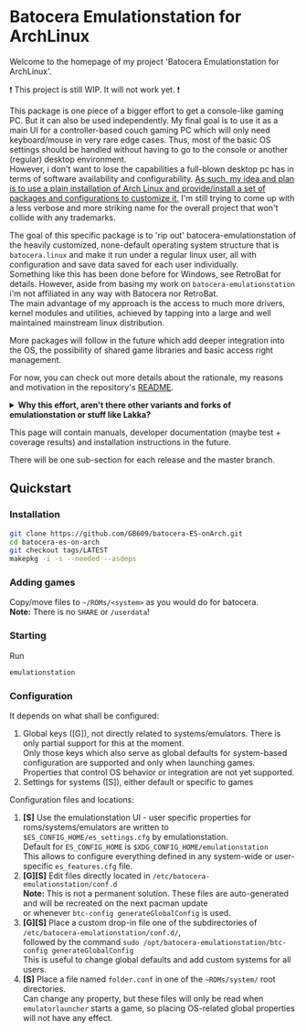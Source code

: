 # Batocera Emulationstation for ArchLinux
  
Welcome to the homepage of my project 'Batocera Emulationstation for ArchLinux'.

❗ This project is still WIP. It will not work yet. ❗

This package is one piece of a bigger effort to get a console-like gaming PC. But it can also be used independently. My final goal is to use it as a main UI for a controller-based couch gaming PC which will only need keyboard/mouse in very rare edge cases. Thus, most of the basic OS settings should be handled without having to go to the console or another (regular) desktop environment.  
However, i don't want to lose the capabilities a full-blown desktop pc has in terms of software availability and configurability. <u>As such, my idea and plan is to use a plain installation of Arch Linux and provide/install a set of packages and configurations to customize it.</u> I'm still trying to come up with a less verbose and more striking name for the overall project that won't collide with any trademarks.

The goal of this specific package is to 'rip out' batocera-emulationstation of the heavily customized, none-default operating system structure that is `batocera.linux` and make it run under a regular linux user, all with configuration and save data saved for each user individually.  
Something like this has been done before for Windows, see RetroBat for details. However, aside from basing my work on `batocera-emulationstation` i'm not affiliated in any way with Batocera nor RetroBat.  
The main advantage of my approach is the access to much more drivers, kernel modules and utilities, achieved by tapping into a large and well maintained mainstream linux distribution.

More packages will follow in the future which add deeper integration into the OS, the possibility of shared game libraries and basic access right management.

For now, you can check out more details about the rationale, my reasons and motivation in the repository's [README](https://github.com/GB609/batocera-ES-onArch?tab=readme-ov-file#readme-ov-file).

<details>
  <summary><strong>Why this effort, aren't there other variants and forks of emulationstation or stuff like Lakka?</strong></summary>
  <blockquote>
I thought about this and evaluated ES-DE (version 3.0.3):<br>
It is a great piece of software in and of itself, but it lacks the external hooks and configuration capabilities i need for a deeper integration with the OS at the end.<br>
Moreover, i think batocera-emulationstation's support for custom systems, custom collections and system grouping is much better.<br>
And its media file management is less hardcoded, but depending on gamelist.xml data which makes it more suitable to a shared-library setup.
<br><br>
* Lakka is too similar to batocera for my taste. Its UI is also based on RetroArch, which i personally don't like.
  </blockquote>
</details>

This page will contain manuals, developer documentation (maybe test + coverage results) and installation instructions in the future.

There will be one sub-section for each release and the master branch.

## Quickstart

### Installation

```sh
git clone https://github.com/GB609/batocera-ES-onArch.git
cd batocera-es-on-arch
git checkout tags/LATEST
makepkg -i -s --needed --asdeps
```

### Adding games
Copy/move files to `~/ROMs/<system>` as you would do for batocera.  
**Note:** There is no `SHARE` or `/userdata`!

### Starting
Run

```sh
emulationstation
```

### Configuration

It depends on what shall be configured:
1. Global keys ([G]), not directly related to systems/emulators. There is only partial support for this at the moment.  
   Only those keys which also serve as global defaults for system-based configuration are supported and only when launching games.  
   Properties that control OS behavior or integration are not yet supported.
2. Settings for systems ([S]), either default or specific to games

Configuration files and locations:

1. **[S]** Use the emulationstation UI - user specific properties for roms/systems/emulators are written to `$ES_CONFIG_HOME/es_settings.cfg` by emulationstation.  
   Default for `ES_CONFIG_HOME` is `$XDG_CONFIG_HOME/emulationstation`  
   This allows to configure everything defined in any system-wide or user-specific `es_features.cfg` file.
2. **[G][S]** Edit files directly located in `/etc/batocera-emulationstation/conf.d`  
   **Note:** This is not a permanent solution. These files are auto-generated and will be recreated on the next pacman update  
   or whenever `btc-config generateGlobalConfig` is used.
3. **[G][S]** Place a custom drop-in file one of the subdirectories of `/etc/batocera-emulationstation/conf.d/`,  
   followed by the command `sudo /opt/batocera-emulationstation/btc-config generateGlobalConfig`  
   This is useful to change global defaults and add custom systems for all users.
4. **[S]** Place a file named `folder.conf` in one of the `~ROMs/system/` root directories.  
   Can change any property, but these files will only be read when `emulatorlauncher` starts a game, so placing OS-related global properties will not have any effect.

<!-- generated-links -->
